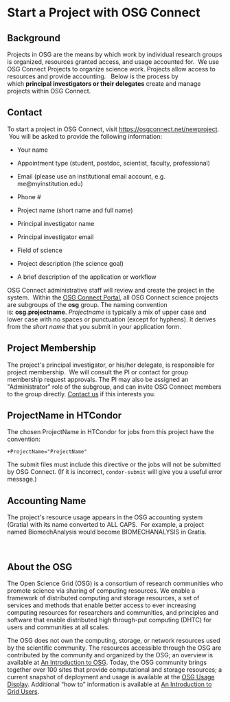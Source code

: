 # Start a Project with OSG Connect

Background
----------

Projects in OSG are the means by which work by individual research groups is
organized, resources granted access, and usage accounted for.  We use OSG
Connect Projects to organize science work. Projects allow access to resources
and provide accounting.   Below is the process by which **principal
investigators or their delegates** create and manage projects within OSG
Connect.

Contact
-------

To start a project in OSG Connect, visit <https://osgconnect.net/newproject>.
 You will be asked to provide the following information:

-   Your name

-   Appointment type (student, postdoc, scientist, faculty, professional)

-   Email (please use an institutional email account, e.g.
    me\@myinstitution.edu)

-   Phone \#

-   Project name (short name and full name)

-   Principal investigator name

-   Principal investigator email

-   Field of science

-   Project description (the science goal)

-   A brief description of the application or workflow

OSG Connect administrative staff will review and create the project in the
system.  Within the [OSG Connect Portal](<https://portal.osgconnect.net/>), all
OSG Connect science projects are subgroups of the **osg** group. The naming
convention is: **osg.projectname**. *Projectname* is typically a mix of upper
case and lower case with no spaces or punctuation (except for hyphens). It
derives from the *short name* that you submit in your application form.

Project Membership
------------------

The project's principal investigator, or his/her delegate, is responsible for
project membership.  We will consult the PI or contact for group membership
request approvals. The PI may also be assigned an "Administrator" role of the
subgroup, and can invite OSG Connect members to the group directly. [Contact
us](<mailto:connect-support@opensciencegrid.org>) if this interests you.

ProjectName in HTCondor 
------------------------

The chosen ProjectName in HTCondor for jobs from this project have the
convention: 

```
+ProjectName="ProjectName"
```

The submit files must include this directive or the jobs will not be submitted
by OSG Connect. (If it is incorrect, `condor-submit` will give you a useful
error message.)

Accounting Name
---------------

The project's resource usage appears in the OSG accounting system (Gratia) with
its name converted to ALL CAPS.  For example, a project named BiomechAnalysis
would become BIOMECHANALYSIS in Gratia.

 

About the OSG
-------------

The Open Science Grid (OSG) is a consortium of research communities who promote
science via sharing of computing resources. We enable a framework of distributed
computing and storage resources, a set of services and methods that enable
better access to ever increasing computing resources for researchers and
communities, and principles and software that enable distributed high
through-put computing (DHTC) for users and communities at all scales.

The OSG does not own the computing, storage, or network resources used by the
scientific community. The resources accessible through the OSG are contributed
by the community and organized by the OSG; an overview is available at [An
Introduction to
OSG](<http://osg-docdb.opensciencegrid.org/0008/000839/004/OSG%20Intro%20v23.pdf>).
Today, the OSG community brings together over 100 sites that provide
computational and storage resources; a current snapshot of deployment and usage
is available at the [OSG Usage Display](<http://display.grid.iu.edu/>).
Additional “how to” information is available at [An Introduction to Grid
Users](<https://www.opensciencegrid.org/bin/view/Documentation/UsingTheGrid>).
